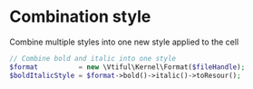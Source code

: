 # Combination style

Combine multiple styles into one new style applied to the cell

```php
// Combine bold and italic into one style
$format          = new \Vtiful\Kernel\Format($fileHandle);
$boldItalicStyle = $format->bold()->italic()->toResour();
```